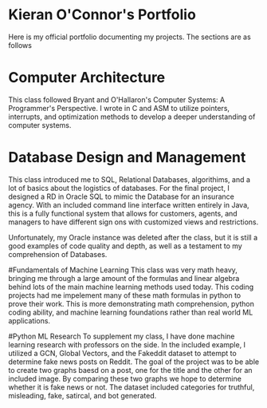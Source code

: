 # Kieran O'Connor's Portfolio
Here is my official portfolio documenting my projects. The sections are as follows

# Computer Architecture
This class followed Bryant and O'Hallaron's Computer Systems: A Programmer's Perspective. I wrote in C and ASM to utilize pointers, interrupts, and optimization methods to develop a deeper understanding of computer systems. 

# Database Design and Management
This class introduced me to SQL, Relational Databases, algorithims, and a lot of basics about the logistics of databases. For the final project, I designed a RD in Oracle SQL to mimic the Database for an insurance agency. With an included command line interface written entirely in Java, this is a fully functional system that allows for customers, agents, and managers to have different sign ons with customized views and restrictions. 

Unfortunately, my Oracle instance was deleted after the class, but it is still a good examples of code quality and depth, as  well as a testament to my comprehension of Databases. 

#Fundamentals of Machine Learning
This class was very math heavy, bringing me through a large amount of the formulas and linear algebra behind lots of the main machine learning methods used today. This coding projects had me impelement many of these math formulas in python to prove their work. This is more demonstrating math comprehension, python coding ability, and machine learning foundations rather than real world ML applications. 


#Python ML Research
To supplement my class, I have done machine learning research with professors on the side. In the included example, I utilized a GCN, Global Vectors, and the Fakeddit dataset to attempt to determine fake news posts on Reddit. The goal of the project was to be able to create two graphs baesd on a post, one for the title and the other for an included image. By comparing these two graphs we hope to determine whether it is fake news or not. The dataset included categories for truthful, misleading, fake, satircal, and bot generated. 
